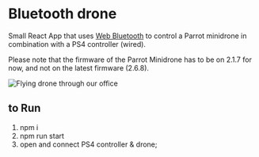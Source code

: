 # Bluetooth drone

Small React App that uses [Web Bluetooth](https://caniuse.com/#search=web%20bluetooth) to control a Parrot minidrone in combination with a PS4 controller (wired). 

Please note that the firmware of the Parrot Minidrone has to be on 2.1.7 for now, and not on the latest firmware (2.6.8). 

![Flying drone through our office](https://raw.githubusercontent.com/bdekok/bluetooth-drone/master/drone.gif)

## to Run 

1. npm i 
2. npm run start
3. open and connect PS4 controller &amp; drone;

